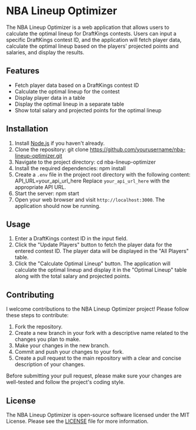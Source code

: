 # NBA Lineup Optimizer

The NBA Lineup Optimizer is a web application that allows users to calculate the optimal lineup for DraftKings contests. Users can input a specific DraftKings contest ID, and the application will fetch player data, calculate the optimal lineup based on the players' projected points and salaries, and display the results.

## Features

- Fetch player data based on a DraftKings contest ID
- Calculate the optimal lineup for the contest
- Display player data in a table
- Display the optimal lineup in a separate table
- Show total salary and projected points for the optimal lineup

## Installation

1. Install [Node.js](https://nodejs.org/en/) if you haven't already.
2. Clone the repository:
   git clone https://github.com/yourusername/nba-lineup-optimizer.git
3. Navigate to the project directory:
   cd nba-lineup-optimizer
4. Install the required dependencies:
   npm install
5. Create a `.env` file in the project root directory with the following content:
   API_URL=your_api_url_here
   Replace `your_api_url_here` with the appropriate API URL.
6. Start the server:
   npm start
7. Open your web browser and visit `http://localhost:3000`. The application should now be running.

## Usage

1. Enter a DraftKings contest ID in the input field.
2. Click the "Update Players" button to fetch the player data for the entered contest ID. The player data will be displayed in the "All Players" table.
3. Click the "Calculate Optimal Lineup" button. The application will calculate the optimal lineup and display it in the "Optimal Lineup" table along with the total salary and projected points.

## Contributing

I welcome contributions to the NBA Lineup Optimizer project! Please follow these steps to contribute:

1. Fork the repository.
2. Create a new branch in your fork with a descriptive name related to the changes you plan to make.
3. Make your changes in the new branch.
4. Commit and push your changes to your fork.
5. Create a pull request to the main repository with a clear and concise description of your changes.

Before submitting your pull request, please make sure your changes are well-tested and follow the project's coding style.

## License

The NBA Lineup Optimizer is open-source software licensed under the MIT License. Please see the [LICENSE](LICENSE) file for more information.

